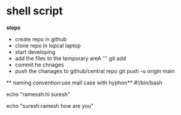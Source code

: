 # shell script

**steps**
* create repo in github
* clone repo in lopcal laptop
* start developing
* add the files to the temporary areA
''' git add <filename>
* commit he chnages
* push the chanages to github/central repo
git push -u origin main

** naming convention:use mall case with hyphon**
#!/bin/bash

echo "ramessh:hi suresh"

echo "suresh:ramesh how are you"